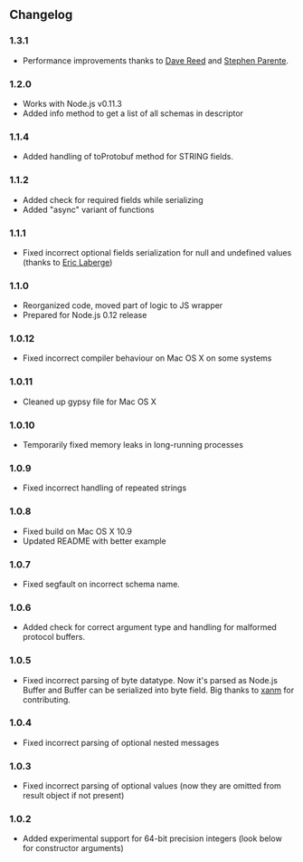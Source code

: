 ## Changelog

### 1.3.1

* Performance improvements thanks to [Dave Reed](https://github.com/InfinitiesLoop) and [Stephen Parente](https://github.com/webmakersteve).

### 1.2.0

+ Works with Node.js v0.11.3
+ Added info method to get a list of all schemas in descriptor

### 1.1.4

+ Added handling of toProtobuf method for STRING fields.

### 1.1.2

+ Added check for required fields while serializing
+ Added "async" variant of functions

### 1.1.1

+ Fixed incorrect optional fields serialization for null and undefined values (thanks to [Eric Laberge](https://github.com/elaberge))

### 1.1.0

+ Reorganized code, moved part of logic to JS wrapper
+ Prepared for Node.js 0.12 release

### 1.0.12

+ Fixed incorrect compiler behaviour on Mac OS X on some systems

### 1.0.11

+ Cleaned up gypsy file for Mac OS X

### 1.0.10

+ Temporarily fixed memory leaks in long-running processes

### 1.0.9

+ Fixed incorrect handling of repeated strings

### 1.0.8

+ Fixed build on Mac OS X 10.9
+ Updated README with better example

### 1.0.7

+ Fixed segfault on incorrect schema name.

### 1.0.6

+ Added check for correct argument type and handling for malformed protocol buffers.

### 1.0.5

+ Fixed incorrect parsing of byte datatype. Now it's parsed as Node.js Buffer and Buffer can be serialized into byte field. Big thanks to [xanm](https://github.com/AlexMarlo) for contributing.

### 1.0.4

+ Fixed incorrect parsing of optional nested messages

### 1.0.3

+ Fixed incorrect parsing of optional values (now they are omitted from result object if not present)

### 1.0.2

+ Added experimental support for 64-bit precision integers (look below for constructor arguments)
